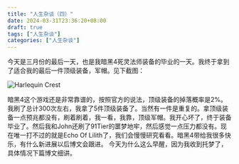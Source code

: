 ```yaml
---
title: "人生杂谈（四）"
date: 2024-03-31T23:36:20+08:00
draft: true
tags: ["人生杂谈"]
categories: ["人生杂谈"]
---
```



  今天是三月份的最后一天，也是我暗黑4死灵法师装备的毕业的一天。我终于拿到了适合我的最后一件顶级装备，军帽。见下截图：
  
  ![Harlequin Crest](/media/04人生杂谈（四）/4.png)
  
  暗黑4这个游戏还是非常靠谱的，按照官方的说法，顶级装备的掉落概率是2%。我刷了总计300次左右，我拿了5件顶级装备了。当然有一件是重复的。拿顶级装备一点预兆都没有，刷着刷着，我一看，我靠，顶级军帽。我开心坏了，终于装备毕业了。然后我和John还刷了91Tier的噩梦地牢，然后感觉一点压力都没有。现在唯一打不过的就是Echo Of Lilith了，我们会慢慢研究看看。暗黑4带给我很多快乐，有什么新进展以后博文会跟进。
  今天为什么这么早醒，因为我收到托梦了，具体情况下篇博文细讲。


